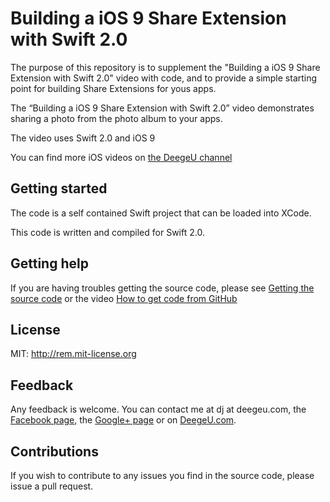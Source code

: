 # Building a iOS 9 Share Extension with Swift 2.0

The purpose of this repository is to supplement the "Building a iOS 9 Share Extension with Swift 2.0" video with code, and to provide a simple starting point for building Share Extensions for yous apps.

The “Building a iOS 9 Share Extension with Swift 2.0” video demonstrates sharing a photo from the photo album to your apps.

The video uses Swift 2.0 and iOS 9

You can find more iOS videos on [the DeegeU channel](http://www.deegeu.com/subscribe)

## Getting started

The code is a self contained Swift project that can be loaded into XCode.

This code is written and compiled for Swift 2.0.

## Getting help

If you are having troubles getting the source code, please see [Getting the source code](http://www.deegeu.com/getting-the-source-code/) or the video [How to get code from GitHub](http://www.deegeu.com/videos/how-to-get-code-from-github/)  

## License

MIT: http://rem.mit-license.org

## Feedback

Any feedback is welcome. You can contact me at dj at deegeu.com, the [Facebook page](https://www.facebook.com/deegeu.programming.tutorials), the [Google+ page](https://plus.google.com/+Deegeu-programming-tutorials/posts) or on [DeegeU.com](http://www.deegeu.com).

## Contributions

If you wish to contribute to any issues you find in the source code, please issue a pull request.
